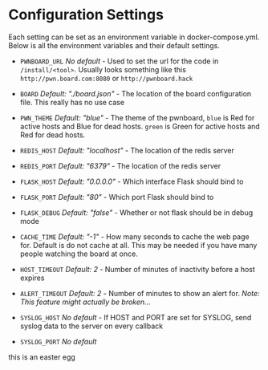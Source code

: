 # Configuration Settings

Each setting can be set as an environment variable in docker-compose.yml. Below is all the
environment variables and their default settings.


- `PWNBOARD_URL` _No default_ - Used to set the url for the code in `/install/<tool>`. Usually looks something like this `http://pwn.board.com:8080` or `http://pwnboard.hack`

- `BOARD` _Default: "./board.json"_ - The location of the board configuration file. This really has no use case

- `PWN_THEME` _Default: "blue"_ - The theme of the pwnboard, `blue` is Red for active hosts and Blue for dead hosts. `green` is Green for active hosts and Red for dead hosts.

- `REDIS_HOST` _Default: "localhost"_ - The location of the redis server
- `REDIS_PORT` _Default: "6379"_ - The location of the redis server


- `FLASK_HOST` _Default: "0.0.0.0"_ - Which interface Flask should bind to
- `FLASK_PORT` _Default: "80"_ - Which port Flask should bind to
- `FLASK_DEBUG` _Default: "false"_ - Whether or not flask should be in debug mode

- `CACHE_TIME` _Default: "-1"_ - How many seconds to cache the web page for. Default is do not cache at all. This may be needed if you have many people watching the board at once.

- `HOST_TIMEOUT` _Default: 2_ - Number of minutes of inactivity before a host expires

- `ALERT_TIMEOUT` _Default: 2_ - Number of minutes to show an alert for. _Note: This feature might actually be broken..._


- `SYSLOG_HOST` _No default_ - If HOST and PORT are set for SYSLOG, send syslog data to the server on every callback
- `SYSLOG_PORT` _No default_

this is an easter egg